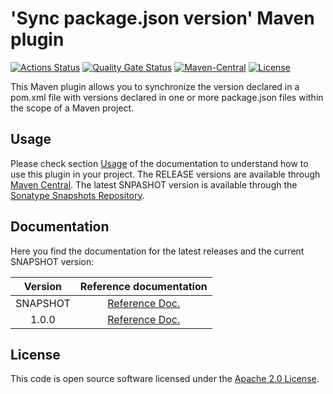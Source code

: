 # 'Sync package.json version' Maven plugin
[![Actions Status](https://github.com/ingogriebsch/sync-packagejson-version-maven-plugin/workflows/build/badge.svg?branch=main)](https://github.com/ingogriebsch/sync-packagejson-version-maven-plugin/actions)
[![Quality Gate Status](https://sonarcloud.io/api/project_badges/measure?project=de.ingogriebsch.maven%3Async-packagejson-version-maven-plugin&metric=alert_status)](https://sonarcloud.io/dashboard?id=de.ingogriebsch.maven%3Async-packagejson-version-maven-plugin)
[![Maven-Central](https://img.shields.io/maven-central/v/de.ingogriebsch.maven/sync-packagejson-version-maven-plugin?color=green)](https://search.maven.org/artifact/de.ingogriebsch.maven/sync-packagejson-version-maven-plugin)
[![License](http://img.shields.io/:license-apache-blue.svg)](http://www.apache.org/licenses/LICENSE-2.0.html)

This Maven plugin allows you to synchronize the version declared in a pom.xml file with versions declared in one or more package.json files within the scope of a Maven project.

## Usage
Please check section [Usage][sync-packagejson-version-maven-plugin-current-docs-usage] of the documentation to understand how to use this plugin in your project. 
The RELEASE versions are available through [Maven Central][maven-central]. 
The latest SNPASHOT version is available through the [Sonatype Snapshots Repository][sonatype-snapshots-repository].

## Documentation
Here you find the documentation for the latest releases and the current SNAPSHOT version:

| Version | Reference documentation |
| :---: | :---: |
| SNAPSHOT | [Reference Doc.][sync-packagejson-version-maven-plugin-current-docs] |
| 1.0.0 | [Reference Doc.][sync-packagejson-version-maven-plugin-1.0.0-docs] |

## License
This code is open source software licensed under the [Apache 2.0 License](https://www.apache.org/licenses/LICENSE-2.0.html).

[sync-packagejson-version-maven-plugin-current-docs]: https://ingogriebsch.github.io/sync-packagejson-version-maven-plugin/current/index.html
[sync-packagejson-version-maven-plugin-current-docs-usage]: https://ingogriebsch.github.io/sync-packagejson-version-maven-plugin/current/index.html#usage
[sync-packagejson-version-maven-plugin-1.0.0-docs]: https://ingogriebsch.github.io/sync-packagejson-version-maven-plugin/1.0.0/index.html
[maven-central]: https://search.maven.org/artifact/de.ingogriebsch.maven/sync-packagejson-version-maven-plugin
[sonatype-snapshots-repository]: https://oss.sonatype.org/content/repositories/snapshots/de/ingogriebsch/maven/sync-packagejson-version-maven-plugin/
